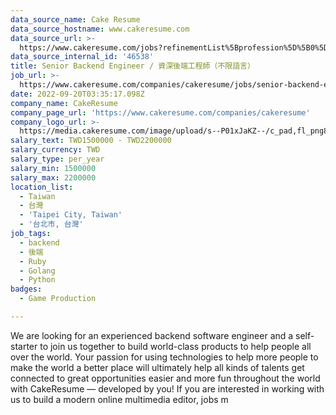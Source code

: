 ```yaml
---
data_source_name: Cake Resume
data_source_hostname: www.cakeresume.com
data_source_url: >-
  https://www.cakeresume.com/jobs?refinementList%5Bprofession%5D%5B0%5D=game-production&range%5Bsalary_range%5D%5Bmin%5D=1000000
data_source_internal_id: '46538'
title: Senior Backend Engineer / 資深後端工程師（不限語言）
job_url: >-
  https://www.cakeresume.com/companies/cakeresume/jobs/senior-backend-engineer-general
date: 2022-09-20T03:35:17.098Z
company_name: CakeResume
company_page_url: 'https://www.cakeresume.com/companies/cakeresume'
company_logo_url: >-
  https://media.cakeresume.com/image/upload/s--P01xJaKZ--/c_pad,fl_png8,h_200,w_200/v1586508643/page_2_logo_1468389599.png
salary_text: TWD1500000 - TWD2200000
salary_currency: TWD
salary_type: per_year
salary_min: 1500000
salary_max: 2200000
location_list:
  - Taiwan
  - 台灣
  - 'Taipei City, Taiwan'
  - '台北市, 台灣'
job_tags:
  - backend
  - 後端
  - Ruby
  - Golang
  - Python
badges:
  - Game Production

---
```


We are looking for an experienced backend software engineer and a self-starter to join us together to build world-class products to help people all over the world. Your passion for using technologies to help more people to make the world a better place will ultimately help all kinds of talents get connected to great opportunities easier and more fun throughout the world with CakeResume — developed by you! If you are interested in working with us to build a modern online multimedia editor, jobs m